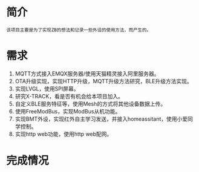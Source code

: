 # 简介
    该项目主要是为了实现ZB的想法和记录一些外设的使用方法，而产生的。

# 需求
1. MQTT方式接入EMQX服务器/使用天猫精灵接入阿里服务器。
2. OTA升级实现，实现HTTP升级，MQTT升级方法研究，BLE升级方法实现。
3. 实现LVGL，使用SPI屏幕。
4. 研究X-TRACK，看是否有机会给本项目加入。
5. 自定义BLE服务特征等，使用Mesh的方式将其他设备数据上传。
6. 使用FreeModBus，实现ModBus从机功能。
7. 实现BMT外设，实现红外自主学习发送，并接入homeassitant，使用小爱同学控制。
8. 实现http web功能，使用http web配网。

# 完成情况





